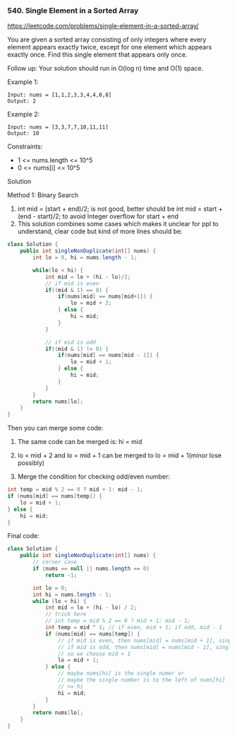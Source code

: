 ### 540. Single Element in a Sorted Array

https://leetcode.com/problems/single-element-in-a-sorted-array/

You are given a sorted array consisting of only integers where every element appears exactly twice, except for one element which appears exactly once. Find this single element that appears only once.

Follow up: Your solution should run in O(log n) time and O(1) space.

 

Example 1:
```
Input: nums = [1,1,2,3,3,4,4,8,8]
Output: 2
```
Example 2:
```
Input: nums = [3,3,7,7,10,11,11]
Output: 10
``` 

Constraints:

- 1 <= nums.length <= 10^5
- 0 <= nums[i] <= 10^5

Solution

Method 1: Binary Search

1. int mid = (start + end)/2; is not good, better should be int mid = start + (end - start)/2; to avoid Integer overflow for start + end
2. This solution combines some cases which makes it unclear for ppl to understand, clear code but kind of more lines should be:

```java
class Solution {
    public int singleNonDuplicate(int[] nums) {
        int lo = 0, hi = nums.length - 1;

        while(lo < hi) {
            int mid = lo + (hi - lo)/2;
            // if mid is even
            if((mid & 1) == 0) {
                if(nums[mid] == nums[mid+1]) {
                    lo = mid + 2;
                } else {
                    hi = mid;
                }
            }

            // if mid is odd
            if((mid & 1) != 0) {
                if(nums[mid] == nums[mid - 1]) {
                    lo = mid + 1;
                } else {
                    hi = mid;
                }
            }
        }
        return nums[lo];
    }
}
```

Then you can merge some code:

1. The same code can be merged is: hi = mid

2. lo = mid + 2 and lo = mid + 1 can be merged to lo = mid + 1(minor lose possibly)

3. Merge the condition for checking odd/even number:

```java
int temp = mid % 2 == 0 ? mid + 1: mid - 1;
if (nums[mid] == nums[temp]) {
	lo = mid + 1;
} else {
	hi = mid;
}
```
Final code:

```java
class Solution {
    public int singleNonDuplicate(int[] nums) {
        // corner case
        if (nums == null || nums.length == 0)
            return -1;

        int lo = 0;
        int hi = nums.length - 1;
        while (lo < hi) {
            int mid = lo + (hi - lo) / 2;
            // trick here
            // int temp = mid % 2 == 0 ? mid + 1: mid - 1;
            int temp = mid ^ 1; // if even, mid + 1; if odd, mid - 1
            if (nums[mid] == nums[temp]) {
                // if mid is even, then nums[mid] = nums[mid + 1], single number is >= mid + 2
                // if mid is odd, then nums[mid] = nums[mid - 1], single number is >= mid + 1
                // so we choose mid + 1
                lo = mid + 1;
            } else {
                // maybe nums[hi] is the single numer or
                // maybe the single number is to the left of nums[hi]
                // <= hi
                hi = mid;
            }
        }
        return nums[lo];
    }
}
```